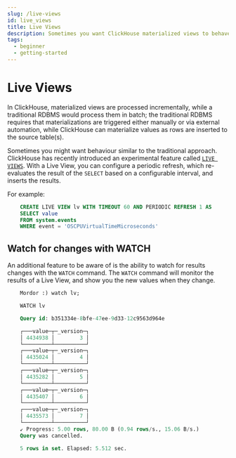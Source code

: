 ```yaml
---
slug: /live-views
id: live_views
title: Live Views
description: Sometimes you want ClickHouse materialized views to behave like a typical RDBMS. Here's how to use Live Views to periodically refresh ClickHouse materializations.
tags:
  - beginner
  - getting-started
---
```


# Live Views

In ClickHouse, materialized views are processed incrementally, while a traditional RDBMS would process them in batch; the traditional RDBMS requires that materializations are triggered either manually or via external automation, while ClickHouse can materialize values as rows are inserted to the source table(s).

Sometimes you might want behaviour similar to the traditional approach. ClickHouse has recently introduced an experimental feature called [`LIVE VIEWS`](https://clickhouse.com/docs/en/sql-reference/statements/create/view/#live-view-experimental). With a Live View, you can configure a periodic refresh, which re-evaluates the result of the `SELECT` based on a configurable interval, and inserts the results.

For example:

```sql
    CREATE LIVE VIEW lv WITH TIMEOUT 60 AND PERIODIC REFRESH 1 AS
    SELECT value
    FROM system.events
    WHERE event = 'OSCPUVirtualTimeMicroseconds'
```
    
## Watch for changes with WATCH

An additional feature to be aware of is the ability to watch for results changes with the `WATCH` command. The `WATCH` command will monitor the results of a Live View, and show you the new values when they change.

```sql
    Mordor :) watch lv;

    WATCH lv

    Query id: b351334e-8bfe-47ee-9d33-12c9563d964e

    ┌───value─┬─_version─┐
    │ 4434938 │        3 │
    └─────────┴──────────┘
    ┌───value─┬─_version─┐
    │ 4435024 │        4 │
    └─────────┴──────────┘
    ┌───value─┬─_version─┐
    │ 4435282 │        5 │
    └─────────┴──────────┘
    ┌───value─┬─_version─┐
    │ 4435407 │        6 │
    └─────────┴──────────┘
    ┌───value─┬─_version─┐
    │ 4435573 │        7 │
    └─────────┴──────────┘
    ↙ Progress: 5.00 rows, 80.00 B (0.94 rows/s., 15.06 B/s.)                                             (0.0 CPU, 9.41 KB RAM)^Cancelling query.
    Query was cancelled.

    5 rows in set. Elapsed: 5.512 sec.
```